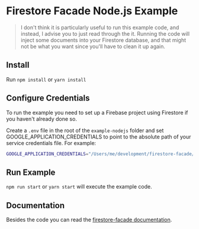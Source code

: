 # Firestore Facade Node.js Example

> I don't think it is particularly useful to run this example code, and instead, I
> advise you to just read through the it. Running the code will inject some
> documents into your Firestore database, and that might not be what you want
> since you'll have to clean it up again.

## Install

Run `npm install` or `yarn install`

## Configure Credentials

To run the example you need to set up a Firebase project using Firestore if you
haven't already done so.

Create a `.env` file in the root of the `example-nodejs` folder and set
GOOGLE_APPLICATION_CREDENTIALS to point to the absolute path of your service
credentials file. For example:

```sh
GOOGLE_APPLICATION_CREDENTIALS="/Users/me/development/firestore-facade/credentials/service-account-key.json"
```

## Run Example

`npm run start` or `yarn start` will execute the example code.

## Documentation

Besides the code you can read the [firestore-facade documentation](../facade/README.md).

